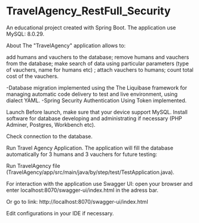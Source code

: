 # TravelAgency_RestFull_Security

An educational project created with Spring Boot. The application use MySQL: 8.0.29.

About
The "TravelAgency" application allows to:

add humans and vauchers to the database; remove humans and vauchers from the database; make search of data using particular parameters (type of vauchers, name for humans etc) ; attach vauchers to humans; count total cost of the vauchers.

-Database migration implemented using the The Liquibase framework 
for managing automatic code delivery to  test and live environment, using dialect YAML.
-Spring Security Authentication Using Token implemented.

Launch
Before launch, make sure that your device support MySQL. Install software for database developing and administrating if necessary (PHP Adminer, Postgres, Workbench etc).

Check connection to the database.

Run Travel Agency Application.
The application will fill the database automatically for 3 humans and 3 vauchers for future testing:

Run TravelAgency file (TravelAgency/app/src/main/java/by/step/test/TestApplication.java).

For interaction with the application use Swagger UI: open your browser and enter localhost:8070/swagger-ui/index.html in the adress bar.

Or go to link: http://localhost:8070/swagger-ui/index.html

Edit configurations in your IDE if necessary.
